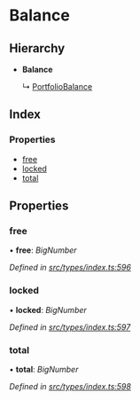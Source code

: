 # Balance

## Hierarchy

* **Balance**

  ↳ [PortfolioBalance](portfoliobalance.md)

## Index

### Properties

* [free](balance.md#free)
* [locked](balance.md#locked)
* [total](balance.md#total)

## Properties

### free

• **free**: _BigNumber_

_Defined in_ [_src/types/index.ts:596_](https://github.com/PolymathNetwork/polymesh-sdk/blob/bf2b7a12/src/types/index.ts#L596)

### locked

• **locked**: _BigNumber_

_Defined in_ [_src/types/index.ts:597_](https://github.com/PolymathNetwork/polymesh-sdk/blob/bf2b7a12/src/types/index.ts#L597)

### total

• **total**: _BigNumber_

_Defined in_ [_src/types/index.ts:598_](https://github.com/PolymathNetwork/polymesh-sdk/blob/bf2b7a12/src/types/index.ts#L598)


